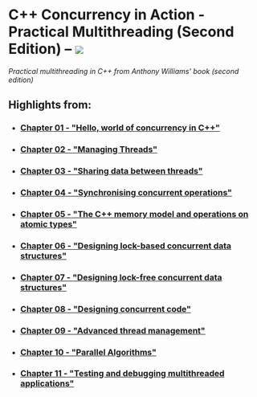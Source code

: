 # C++ Concurrency in Action - Practical Multithreading (Second Edition) – [![](https://tokei.ekzhang.com/b1/github/ITHelpDec/CPP-Concurrency-in-Action?category=code&style=plastic)](https://github.com/ITHelpDec/CPP-Concurrency-in-Action)

_Practical multithreading in C++ from Anthony Williams' book (second edition)_

## Highlights from:

* ### [Chapter 01 - "Hello, world of concurrency in C++"](Chapter%2001%20-%20Hello%20world%20of%20concurrency%20in%20C++)
* ### [Chapter 02 - "Managing Threads"](Chapter%2002%20-%20Managing%20Threads)
* ### [Chapter 03 - "Sharing data between threads"](Chapter%2003%20-%20Sharing%20data%20between%20threads)
* ### [Chapter 04 - "Synchronising concurrent operations"](Chapter%2004%20-%20Synchronising%20concurrent%20operations)
* ### [Chapter 05 - "The C++ memory model and operations on atomic types"](Chapter%2005%20-%20The%20C++%20memory%20model%20and%20operations%20on%20atomic%20types)
* ### [Chapter 06 - "Designing lock-based concurrent data structures"](Chapter%2006%20-%20Designing%20lock-based%20concurrent%20data%20structures)
* ### [Chapter 07 - "Designing lock-free concurrent data structures"](Chapter%2007%20-%20Designing%20lock-free%20concurrent%20data%20structures)
* ### [Chapter 08 - "Designing concurrent code"](Chapter%2008%20-%20Designing%20concurrent%20code)
* ### [Chapter 09 - "Advanced thread management"](Chapter%2009%20-%20Advanced%20thread%20management)
* ### [Chapter 10 - "Parallel Algorithms"](Chapter%2010%20-%20Parallel%20Algorithms)
* ### [Chapter 11 - "Testing and debugging multithreaded applications"](Chapter%2011%20-%20Testing%20and%20debugging%20multithreaded%20applications)
